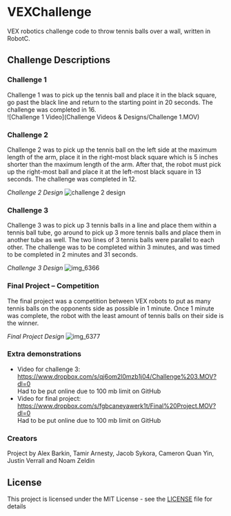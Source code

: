 # VEXChallenge
VEX robotics challenge code to throw tennis balls over a wall, written in RobotC.

## Challenge Descriptions
### Challenge 1
Challenge 1 was to pick up the tennis ball and place it in the black square, go past the black line and return to the starting point in 20 seconds. The challenge was completed in 16.  
![Challenge 1 Video](Challenge Videos & Designs/Challenge 1.MOV)

### Challenge 2
Challenge 2 was to pick up the tennis ball on the left side at the maximum length of the arm, place it in the right-most black square which is 5 inches shorter than the maximum length of the arm. After that, the robot must pick up the right-most ball and place it at the left-most black square in 13 seconds. The challenge was completed in 12.  
  
*Challenge 2 Design*
![challenge 2 design](https://user-images.githubusercontent.com/19296809/34756224-53250372-f597-11e7-991d-fe852bb2c660.png)

### Challenge 3
Challenge 3 was to pick up 3 tennis balls in a line and place them within a tennis ball tube, go around to pick up 3 more tennis balls and place them in another tube as well. The two lines of 3 tennis balls were parallel to each other. The challenge was to be completed within 3 minutes, and was timed to be completed in 2 minutes and 31 seconds.  
  
*Challenge 3 Design*
![img_6366](https://user-images.githubusercontent.com/19296809/34756263-8fe3bec0-f597-11e7-9e08-637ed84d5a4d.png)

### Final Project – Competition
The final project was a competition between VEX robots to put as many tennis balls on the opponents side as possible in 1 minute. Once 1 minute was complete, the robot with the least amount of tennis balls on their side is the winner.  
  
*Final Project Design*
![img_6377](https://user-images.githubusercontent.com/19296809/34756280-aa6f36ca-f597-11e7-9f87-ac24489a35db.png)

### Extra demonstrations
* Video for challenge 3: https://www.dropbox.com/s/qj6om2l0mzb1j04/Challenge%203.MOV?dl=0  
Had to be put online due to 100 mb limit on GitHub
* Video for final project: https://www.dropbox.com/s/fgbcaneyawerk1t/Final%20Project.MOV?dl=0  
Had to be put online due to 100 mb limit on GitHub

### Creators
Project by Alex Barkin, Tamir Arnesty, Jacob Sykora, Cameron Quan Yin, Justin Verrall and Noam Zeldin

## License

This project is licensed under the MIT License - see the [LICENSE](LICENSE) file for details
